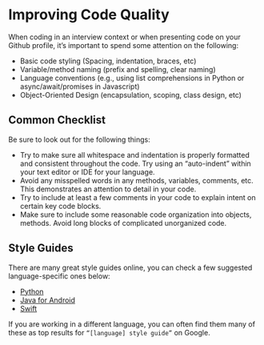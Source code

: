 # Improving Code Quality

When coding in an interview context or when presenting code on your Github profile, it’s important to spend some attention on the following:

* Basic code styling \(Spacing, indentation, braces, etc\)
* Variable/method naming \(prefix and spelling, clear naming\)
* Language conventions \(e.g., using list comprehensions in Python or async/await/promises in Javascript\)
* Object-Oriented Design \(encapsulation, scoping, class design, etc\)

## Common Checklist <a id="Common-Checklist"></a>

Be sure to look out for the following things:

* Try to make sure all whitespace and indentation is properly formatted and consistent throughout the code. Try using an “auto-indent” within your text editor or IDE for your language.
* Avoid any misspelled words in any methods, variables, comments, etc. This demonstrates an attention to detail in your code.
* Try to include at least a few comments in your code to explain intent on certain key code blocks.
* Make sure to include some reasonable code organization into objects, methods. Avoid long blocks of complicated unorganized code.

## Style Guides <a id="Style-Guides"></a>

There are many great style guides online, you can check a few suggested language-specific ones below:

* [Python](https://docs.python-guide.org/writing/style/)
* [Java for Android](https://medium.com/@aliesaassadi/android-java-style-guide-515d99d888a5)
* [Swift](https://github.com/raywenderlich/swift-style-guide)

If you are working in a different language, you can often find them many of these as top results for `“[language] style guide”` on Google.

